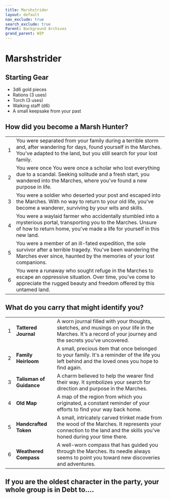 ```yaml
---
title: Marshstrider
layout: default
nav_exclude: true
search_exclude: true
Parent: Background Archives
grand_parent: WIP
---
```


# Marshstrider

## Starting Gear

- 3d6 gold pieces
- Rations (3 uses)
- Torch (3 uses)
- Walking staff (d6)
- A small keepsake from your past

## How did you become a Marsh Hunter?

|      |                                                              |
| ---- | ------------------------------------------------------------ |
| 1    | You were separated from your family during a terrible storm and, after wandering for days, found yourself in the Marches. You've adapted to the land, but you still search for your lost family. |
| 2    | You were once You were once a scholar who lost everything due to a scandal. Seeking solitude and a fresh start, you wandered into the Marches, where you've found a new purpose in life. | 
| 3 | You were a soldier who deserted your post and escaped into the Marches. With no way to return to your old life, you've become a wanderer, surviving by your wits and skills. |
| 4 | You were a waylaid farmer who accidentally stumbled into a mysterious portal, transporting you to the Marches. Unsure of how to return home, you've made a life for yourself in this new land. | 
| 5 | You were a member of an ill-fated expedition, the sole survivor after a terrible tragedy. You've been wandering the Marches ever since, haunted by the memories of your lost companions. | 
| 6 | You were a runaway who sought refuge in the Marches to escape an oppressive situation. Over time, you've come to appreciate the rugged beauty and freedom offered by this untamed land. |

## What do you carry that might identify you?

|      |                          |                                                              |
| ---- | ------------------------ | ------------------------------------------------------------ |
| 1    | **Tattered Journal**     | A worn journal filled with your thoughts, sketches, and musings on your life in the Marches. It's a record of your journey and the secrets you've uncovered. |
| 2    | **Family Heirloom**      | A small, precious item that once belonged to your family. It's a reminder of the life you left behind and the loved ones you hope to find again. |
| 3    | **Talisman of Guidance** | A charm believed to help the wearer find their way. It symbolizes your search for direction and purpose in the Marches. |
| 4    | **Old Map**              | A map of the region from which you originated, a constant reminder of your efforts to find your way back home. |
| 5    | **Handcrafted Token**    | A small, intricately carved trinket made from the wood of the Marches. It represents your connection to the land and the skills you've honed during your time there. |
| 6    | **Weathered Compass**    | A well-worn compass that has guided you through the Marches. Its needle always seems to point you toward new discoveries and adventures. |

## If you are the oldest character in the party, your whole group is in Debt to....

